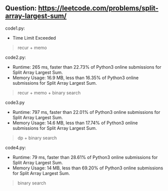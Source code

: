 ## Question: https://leetcode.com/problems/split-array-largest-sum/

code1.py:
* Time Limit Exceeded
> recur + memo

code2.py:
* Runtime: 265 ms, faster than 22.73% of Python3 online submissions for Split Array Largest Sum.
* Memory Usage: 16.9 MB, less than 16.35% of Python3 online submissions for Split Array Largest Sum.
> recur + memo + binary search

code3.py
* Runtime: 797 ms, faster than 22.01% of Python3 online submissions for Split Array Largest Sum.
* Memory Usage: 14.6 MB, less than 17.74% of Python3 online submissions for Split Array Largest Sum.
> dp + binary search

code4.py:
* Runtime: 79 ms, faster than 28.61% of Python3 online submissions for Split Array Largest Sum.
* Memory Usage: 14 MB, less than 69.20% of Python3 online submissions for Split Array Largest Sum.
> binary search